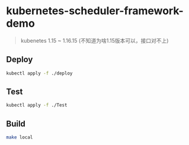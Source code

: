# kubernetes-scheduler-framework-demo

>kubenetes 1.15 ~ 1.16.15 (不知道为啥1.15版本可以，接口对不上)

## Deploy

```sh
kubectl apply -f ./deploy
```

## Test

```sh
kubectl apply -f ./Test
```

## Build

```sh
make local
```
